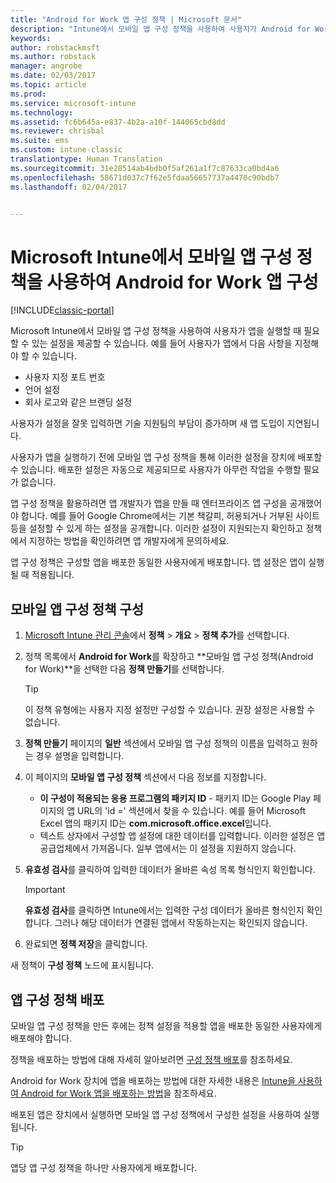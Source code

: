```yaml
---
title: "Android for Work 앱 구성 정책 | Microsoft 문서"
description: "Intune에서 모바일 앱 구성 정책을 사용하여 사용자가 Android for Work 앱을 실행할 때 필요할 수도 있는 설정을 제공할 수 있습니다."
keywords: 
author: robstackmsft
ms.author: robstack
manager: angrobe
ms.date: 02/03/2017
ms.topic: article
ms.prod: 
ms.service: microsoft-intune
ms.technology: 
ms.assetid: fc6b645a-e837-4b2a-a10f-144065cbd8dd
ms.reviewer: chrisbal
ms.suite: ems
ms.custom: intune-classic
translationtype: Human Translation
ms.sourcegitcommit: 31e28514ab4bdb0f5af261a1f7c87633ca0bd4a6
ms.openlocfilehash: 58671d037c7f62e5fdaa56657737a4470c90bdb7
ms.lasthandoff: 02/04/2017


---
```


# <a name="configure-android-for-work-apps-with-mobile-app-configuration-policies-in-microsoft-intune"></a>Microsoft Intune에서 모바일 앱 구성 정책을 사용하여 Android for Work 앱 구성

[!INCLUDE[classic-portal](../includes/classic-portal.md)]

Microsoft Intune에서 모바일 앱 구성 정책을 사용하여 사용자가 앱을 실행할 때 필요할 수 있는 설정을 제공할 수 있습니다. 예를 들어 사용자가 앱에서 다음 사항을 지정해야 할 수 있습니다.

-   사용자 지정 포트 번호
-   언어 설정
-   회사 로고와 같은 브랜딩 설정

사용자가 설정을 잘못 입력하면 기술 지원팀의 부담이 증가하며 새 앱 도입이 지연됩니다.

사용자가 앱을 실행하기 전에 모바일 앱 구성 정책을 통해 이러한 설정을 장치에 배포할 수 있습니다. 배포한 설정은 자동으로 제공되므로 사용자가 아무런 작업을 수행할 필요가 없습니다.

앱 구성 정책을 활용하려면 앱 개발자가 앱을 만들 때 엔터프라이즈 앱 구성을 공개했어야 합니다. 예를 들어 Google Chrome에서는 기본 책갈피, 허용되거나 거부된 사이트 등을 설정할 수 있게 하는 설정을 공개합니다. 이러한 설정이 지원되는지 확인하고 정책에서 지정하는 방법을 확인하려면 앱 개발자에게 문의하세요.

앱 구성 정책은 구성할 앱을 배포한 동일한 사용자에게 배포합니다. 앱 설정은 앱이 실행될 때 적용됩니다.

## <a name="configure-a-mobile-app-configuration-policy"></a>모바일 앱 구성 정책 구성

1.  [Microsoft Intune 관리 콘솔](https://manage.microsoft.com)에서 **정책** &gt; **개요** &gt; **정책 추가**를 선택합니다.

2.  정책 목록에서 **Android for Work**를 확장하고 **모바일 앱 구성 정책(Android for Work)**을 선택한 다음 **정책 만들기**를 선택합니다.

    > [!TIP]
    > 이 정책 유형에는 사용자 지정 설정만 구성할 수 있습니다. 권장 설정은 사용할 수 없습니다.

3.  **정책 만들기** 페이지의 **일반** 섹션에서 모바일 앱 구성 정책의 이름을 입력하고 원하는 경우 설명을 입력합니다.

4. 이 페이지의 **모바일 앱 구성 정책** 섹션에서 다음 정보를 지정합니다.
    - **이 구성이 적용되는 응용 프로그램의 패키지 ID** - 패키지 ID는 Google Play 페이지의 앱 URL의 'id =' 섹션에서 찾을 수 있습니다. 예를 들어 Microsoft Excel 앱의 패키지 ID는 **com.microsoft.office.excel**입니다.
    - 텍스트 상자에서 구성할 앱 설정에 대한 데이터를 입력합니다. 이러한 설정은 앱 공급업체에서 가져옵니다. 일부 앱에서는 이 설정을 지원하지 않습니다.
5.  **유효성 검사**를 클릭하여 입력한 데이터가 올바른 속성 목록 형식인지 확인합니다.

    > [!IMPORTANT]
    > **유효성 검사**를 클릭하면 Intune에서는 입력한 구성 데이터가 올바른 형식인지 확인합니다. 그러나 해당 데이터가 연결된 앱에서 작동하는지는 확인되지 않습니다.

6.  완료되면 **정책 저장**을 클릭합니다.

새 정책이 **구성 정책** 노드에 표시됩니다.


## <a name="deploy-the-app-configuration-policy"></a>앱 구성 정책 배포
모바일 앱 구성 정책을 만든 후에는 정책 설정을 적용할 앱을 배포한 동일한 사용자에게 배포해야 합니다.

정책을 배포하는 방법에 대해 자세히 알아보려면 [구성 정책 배포](/intune/deploy-use/manage-settings-and-features-on-your-devices-with-microsoft-intune-policies#deploy-a-configuration-policy)를 참조하세요.

Android for Work 장치에 앱을 배포하는 방법에 대한 자세한 내용은 [Intune을 사용하여 Android for Work 앱을 배포하는 방법](android-for-work-apps.md)을 참조하세요.

배포된 앱은 장치에서 실행하면 모바일 앱 구성 정책에서 구성한 설정을 사용하여 실행됩니다.

> [!TIP]
> 앱당 앱 구성 정책을 하나만 사용자에게 배포합니다.

